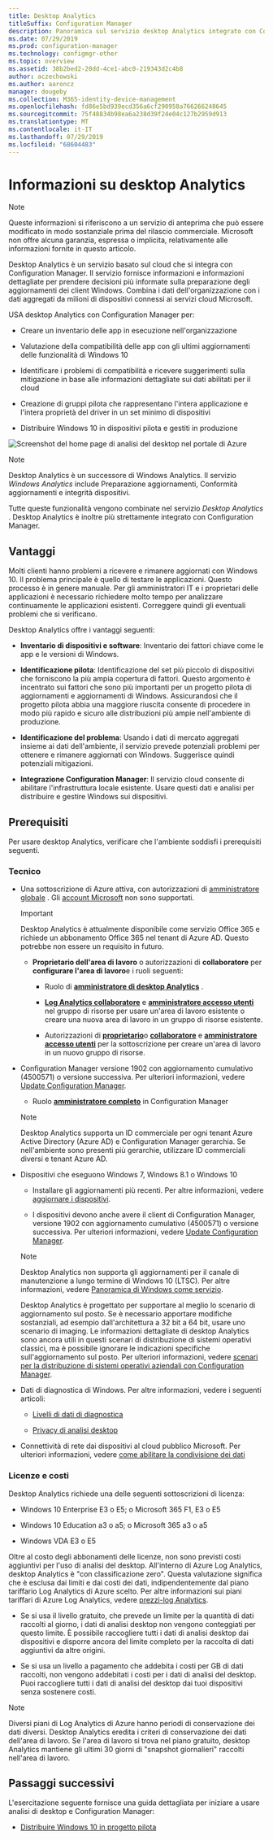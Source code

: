```yaml
---
title: Desktop Analytics
titleSuffix: Configuration Manager
description: Panoramica sul servizio desktop Analytics integrato con Configuration Manager.
ms.date: 07/29/2019
ms.prod: configuration-manager
ms.technology: configmgr-other
ms.topic: overview
ms.assetid: 38b2bed2-20dd-4ce1-abc0-219343d2c4b8
author: aczechowski
ms.author: aaroncz
manager: dougeby
ms.collection: M365-identity-device-management
ms.openlocfilehash: fd86e5bd939ecd356a6cf290958a766266248645
ms.sourcegitcommit: 75f48834b98ea6a238d39f24e04c127b2959d913
ms.translationtype: MT
ms.contentlocale: it-IT
ms.lasthandoff: 07/29/2019
ms.locfileid: "68604483"
---
```

# <a name="what-is-desktop-analytics"></a>Informazioni su desktop Analytics

> [!Note]  
> Queste informazioni si riferiscono a un servizio di anteprima che può essere modificato in modo sostanziale prima del rilascio commerciale. Microsoft non offre alcuna garanzia, espressa o implicita, relativamente alle informazioni fornite in questo articolo.  

Desktop Analytics è un servizio basato sul cloud che si integra con Configuration Manager. Il servizio fornisce informazioni e informazioni dettagliate per prendere decisioni più informate sulla preparazione degli aggiornamenti dei client Windows. Combina i dati dell'organizzazione con i dati aggregati da milioni di dispositivi connessi ai servizi cloud Microsoft.

USA desktop Analytics con Configuration Manager per:  

- Creare un inventario delle app in esecuzione nell'organizzazione  

- Valutazione della compatibilità delle app con gli ultimi aggiornamenti delle funzionalità di Windows 10  

- Identificare i problemi di compatibilità e ricevere suggerimenti sulla mitigazione in base alle informazioni dettagliate sui dati abilitati per il cloud  

- Creazione di gruppi pilota che rappresentano l'intera applicazione e l'intera proprietà del driver in un set minimo di dispositivi  

- Distribuire Windows 10 in dispositivi pilota e gestiti in produzione  

![Screenshot del home page di analisi del desktop nel portale di Azure](media/portal-home.png)

> [!Note]  
> Desktop Analytics è un successore di Windows Analytics. Il servizio *Windows Analytics* include Preparazione aggiornamenti, Conformità aggiornamenti e integrità dispositivi.
>
> Tutte queste funzionalità vengono combinate nel servizio *Desktop Analytics* . Desktop Analytics è inoltre più strettamente integrato con Configuration Manager.



## <a name="benefits"></a>Vantaggi

Molti clienti hanno problemi a ricevere e rimanere aggiornati con Windows 10. Il problema principale è quello di testare le applicazioni. Questo processo è in genere manuale. Per gli amministratori IT e i proprietari delle applicazioni è necessario richiedere molto tempo per analizzare continuamente le applicazioni esistenti. Correggere quindi gli eventuali problemi che si verificano.

Desktop Analytics offre i vantaggi seguenti:

- **Inventario di dispositivi e software**: Inventario dei fattori chiave come le app e le versioni di Windows.  

- **Identificazione pilota**: Identificazione del set più piccolo di dispositivi che forniscono la più ampia copertura di fattori. Questo argomento è incentrato sui fattori che sono più importanti per un progetto pilota di aggiornamenti e aggiornamenti di Windows. Assicurandosi che il progetto pilota abbia una maggiore riuscita consente di procedere in modo più rapido e sicuro alle distribuzioni più ampie nell'ambiente di produzione.  

- **Identificazione del problema**: Usando i dati di mercato aggregati insieme ai dati dell'ambiente, il servizio prevede potenziali problemi per ottenere e rimanere aggiornati con Windows. Suggerisce quindi potenziali mitigazioni.  

- **Integrazione Configuration Manager**: Il servizio cloud consente di abilitare l'infrastruttura locale esistente. Usare questi dati e analisi per distribuire e gestire Windows sui dispositivi.  



## <a name="prerequisites"></a>Prerequisiti

Per usare desktop Analytics, verificare che l'ambiente soddisfi i prerequisiti seguenti.


### <a name="technical"></a>Tecnico

- Una sottoscrizione di Azure attiva, con autorizzazioni di [amministratore globale](https://docs.microsoft.com/azure/active-directory/users-groups-roles/directory-assign-admin-roles#company-administrator) . Gli [account Microsoft](https://docs.microsoft.com/windows/security/identity-protection/access-control/microsoft-accounts) non sono supportati.  

    > [!Important]  
    > Desktop Analytics è attualmente disponibile come servizio Office 365 e richiede un abbonamento Office 365 nel tenant di Azure AD. Questo potrebbe non essere un requisito in futuro.

    - **Proprietario dell'area di lavoro** o autorizzazioni di **collaboratore** per **configurare l'area di lavoro**e i ruoli seguenti:  

      - Ruolo di [**amministratore di desktop Analytics**](https://docs.microsoft.com/azure/active-directory/users-groups-roles/directory-assign-admin-roles) .

      - [**Log Analytics collaboratore**](https://docs.microsoft.com/azure/role-based-access-control/built-in-roles#log-analytics-contributor) e [**amministratore accesso utenti**](https://docs.microsoft.com/azure/role-based-access-control/built-in-roles#user-access-administrator) nel gruppo di risorse per usare un'area di lavoro esistente o creare una nuova area di lavoro in un gruppo di risorse esistente.

      - Autorizzazioni di [**proprietario**](https://docs.microsoft.com/azure/role-based-access-control/built-in-roles#owner)o [**collaboratore**](https://docs.microsoft.com/azure/role-based-access-control/built-in-roles#contributor) e [**amministratore accesso utenti**](https://docs.microsoft.com/azure/role-based-access-control/built-in-roles#user-access-administrator) per la sottoscrizione per creare un'area di lavoro in un nuovo gruppo di risorse.  

- Configuration Manager versione 1902 con aggiornamento cumulativo (4500571) o versione successiva. Per ulteriori informazioni, vedere [Update Configuration Manager](/sccm/desktop-analytics/connect-configmgr#bkmk_hotfix).  

    - Ruolo [**amministratore completo**](/sccm/core/understand/fundamentals-of-role-based-administration#bkmk_Planroles) in Configuration Manager  

    > [!Note]  
    > Desktop Analytics supporta un ID commerciale per ogni tenant Azure Active Directory (Azure AD) e Configuration Manager gerarchia. Se nell'ambiente sono presenti più gerarchie, utilizzare ID commerciali diversi e tenant Azure AD.<!-- 4958160 -->

- Dispositivi che eseguono Windows 7, Windows 8.1 o Windows 10  

    - Installare gli aggiornamenti più recenti. Per altre informazioni, vedere [aggiornare i dispositivi](/sccm/desktop-analytics/enroll-devices#update-devices).  

    - I dispositivi devono anche avere il client di Configuration Manager, versione 1902 con aggiornamento cumulativo (4500571) o versione successiva. Per ulteriori informazioni, vedere [Update Configuration Manager](/sccm/desktop-analytics/connect-configmgr#bkmk_hotfix).  

    > [!Note]  
    > Desktop Analytics non supporta gli aggiornamenti per il canale di manutenzione a lungo termine di Windows 10 (LTSC). Per altre informazioni, vedere [Panoramica di Windows come servizio](https://docs.microsoft.com/windows/deployment/update/waas-overview#long-term-servicing-channel).
    >
    > Desktop Analytics è progettato per supportare al meglio lo scenario di aggiornamento sul posto. Se è necessario apportare modifiche sostanziali, ad esempio dall'architettura a 32 bit a 64 bit, usare uno scenario di imaging. Le informazioni dettagliate di desktop Analytics sono ancora utili in questi scenari di distribuzione di sistemi operativi classici, ma è possibile ignorare le indicazioni specifiche sull'aggiornamento sul posto. Per ulteriori informazioni, vedere [scenari per la distribuzione di sistemi operativi aziendali con Configuration Manager](/sccm/osd/deploy-use/scenarios-to-deploy-enterprise-operating-systems).

- Dati di diagnostica di Windows. Per altre informazioni, vedere i seguenti articoli:  

    - [Livelli di dati di diagnostica](/sccm/desktop-analytics/enable-data-sharing#diagnostic-data-levels)  

    - [Privacy di analisi desktop](/sccm/desktop-analytics/privacy)  

- Connettività di rete dai dispositivi al cloud pubblico Microsoft. Per ulteriori informazioni, vedere [come abilitare la condivisione dei dati](/sccm/desktop-analytics/enable-data-sharing)  


### <a name="licensing-and-costs"></a>Licenze e costi

Desktop Analytics richiede una delle seguenti sottoscrizioni di licenza:

- Windows 10 Enterprise E3 o E5; o Microsoft 365 F1, E3 o E5  

- Windows 10 Education a3 o a5; o Microsoft 365 a3 o a5  

- Windows VDA E3 o E5  

Oltre al costo degli abbonamenti delle licenze, non sono previsti costi aggiuntivi per l'uso di analisi del desktop. All'interno di Azure Log Analytics, desktop Analytics è "con classificazione zero". Questa valutazione significa che è esclusa dai limiti e dai costi dei dati, indipendentemente dal piano tariffario Log Analytics di Azure scelto. Per altre informazioni sui piani tariffari di Azure Log Analytics, vedere [prezzi-log Analytics](https://azure.microsoft.com/pricing/details/monitor/).

- Se si usa il livello gratuito, che prevede un limite per la quantità di dati raccolti al giorno, i dati di analisi desktop non vengono conteggiati per questo limite. È possibile raccogliere tutti i dati di analisi desktop dai dispositivi e disporre ancora del limite completo per la raccolta di dati aggiuntivi da altre origini.

- Se si usa un livello a pagamento che addebita i costi per GB di dati raccolti, non vengono addebitati i costi per i dati di analisi del desktop. Puoi raccogliere tutti i dati di analisi del desktop dai tuoi dispositivi senza sostenere costi.

> [!Note]  
> Diversi piani di Log Analytics di Azure hanno periodi di conservazione dei dati diversi. Desktop Analytics eredita i criteri di conservazione dei dati dell'area di lavoro. Se l'area di lavoro si trova nel piano gratuito, desktop Analytics mantiene gli ultimi 30 giorni di "snapshot giornalieri" raccolti nell'area di lavoro.


## <a name="next-steps"></a>Passaggi successivi

L'esercitazione seguente fornisce una guida dettagliata per iniziare a usare analisi di desktop e Configuration Manager:  

- [Distribuire Windows 10 in progetto pilota](/sccm/desktop-analytics/tutorial-windows10)  
